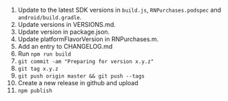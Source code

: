 1. Update to the latest SDK versions in `build.js`, `RNPurchases.podspec` and `android/build.gradle`.
1. Update versions in VERSIONS.md.
1. Update version in package.json.
1. Update platformFlavorVersion in RNPurchases.m.
1. Add an entry to CHANGELOG.md
1. Run `npm run build`
1. `git commit -am "Preparing for version x.y.z"`
1. `git tag x.y.z`
1. `git push origin master && git push --tags`
1. Create a new release in github and upload
1. `npm publish`
